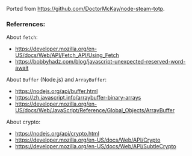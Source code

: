 Ported from <https://github.com/DoctorMcKay/node-steam-totp>.

### Referrences:

About `fetch`:

- <https://developer.mozilla.org/en-US/docs/Web/API/Fetch_API/Using_Fetch>
- <https://bobbyhadz.com/blog/javascript-unexpected-reserved-word-await>

About `Buffer` (Node.js) and `ArrayBuffer`:

- <https://nodejs.org/api/buffer.html>
- <https://zh.javascript.info/arraybuffer-binary-arrays>
- <https://developer.mozilla.org/en-US/docs/Web/JavaScript/Reference/Global_Objects/ArrayBuffer>

About crypto:

- <https://nodejs.org/api/crypto.html>
- <https://developer.mozilla.org/en-US/docs/Web/API/Crypto>
- <https://developer.mozilla.org/en-US/docs/Web/API/SubtleCrypto>

